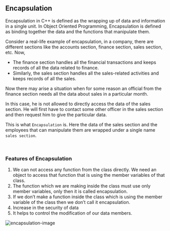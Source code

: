 ## Encapsulation

Encapsulation in C++ is defined as the wrapping up of data and information in a single unit. In Object Oriented Programming, Encapsulation is defined as binding together the data and the functions that manipulate them.

Consider a real-life example of encapsulation, in a company, there are different sections like the accounts section, finance section, sales section, etc. Now,

- The finance section handles all the financial transactions and keeps records of all the data related to finance.
- Similarly, the sales section handles all the sales-related activities and keeps records of all the sales.

Now there may arise a situation when for some reason an official from the finance section needs all the data about sales in a particular month.

In this case, he is not allowed to directly access the data of the sales section. He will first have to contact some other officer in the sales section and then request him to give the particular data.

This is what `Encapsulation` is. Here the data of the sales section and the employees that can manipulate them are wrapped under a single name `sales section`. 

<br>

### Features of Encapsulation
1. We can not access any function from the class directly. We need an object to access that function that is using the member variables of that class.
1. The function which we are making inside the class must use only member variables, only then it is called encapsulation.
1. If we don’t make a function inside the class which is using the member variable of the class then we don’t call it encapsulation.
1. Increase in the security of data
1. It helps to control the modification of our data members.

![encapsulation-image](https://user-images.githubusercontent.com/105644935/215284659-5203cf23-347f-4e95-8ad8-d8141df3a490.jpg)

